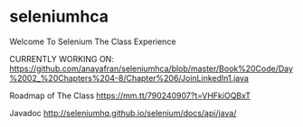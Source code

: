 # seleniumhca
Welcome To Selenium The Class Experience

CURRENTLY WORKING ON: 
https://github.com/anayafran/seleniumhca/blob/master/Book%20Code/Day%2002_%20Chapters%204-8/Chapter%206/JoinLinkedIn1.java



Roadmap of The Class
https://mm.tt/790240907?t=VHFkiOQBxT

Javadoc 
http://seleniumhq.github.io/selenium/docs/api/java/
